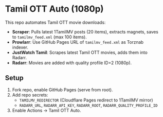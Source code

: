 # Tamil OTT Auto (1080p)

This repo automates Tamil OTT movie downloads:

- **Scraper**: Pulls latest 1TamilMV posts (20 items), extracts magnets, saves to `tamilmv_feed.xml` (max 100 items).
- **Prowlarr**: Use GitHub Pages URL of `tamilmv_feed.xml` as Torznab indexer.
- **JustWatch Tamil**: Scrapes latest Tamil OTT movies, adds them into Radarr.
- **Radarr**: Movies are added with quality profile ID=2 (1080p).

## Setup

1. Fork repo, enable GitHub Pages (serve from root).
2. Add repo secrets:
   - `TAMILMV_REDIRECTOR` (Cloudflare Pages redirect to 1TamilMV mirror)
   - `RADARR_URL`, `RADARR_API_KEY`, `RADARR_ROOT`, `RADARR_QUALITY_PROFILE_ID`
3. Enable Actions → Tamil OTT Auto.
